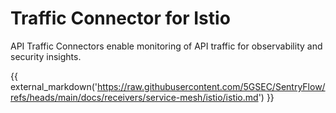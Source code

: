 # Traffic Connector for Istio

API Traffic Connectors enable monitoring of API traffic for observability and security insights.

{{ external_markdown('https://raw.githubusercontent.com/5GSEC/SentryFlow/refs/heads/main/docs/receivers/service-mesh/istio/istio.md') }}